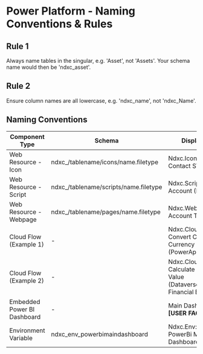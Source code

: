 # Power Platform - Naming Conventions & Rules

## Rule 1

Always name tables in the singular, e.g. 'Asset', not 'Assets'. Your schema name would then be 'ndxc_asset'.

## Rule 2

Ensure column names are all lowercase, e.g. 'ndxc_name', not 'ndxc_Name'.

## Naming Conventions

| Component Type              | Schema                                 | Display                                                             |
| --------------------------- | -------------------------------------- | ------------------------------------------------------------------- |
| Web Resource - Icon         | ndxc\_/tablename/icons/name.filetype   | Ndxc.Icon: Contact SVG                                              |
| Web Resource - Script       | ndxc\_/tablename/scripts/name.filetype | Ndxc.Script: Account (Main)                                         |
| Web Resource - Webpage      | ndxc\_/tablename/pages/name.filetype   | Ndxc.WebPage: Account Tooltip                                       |
| Cloud Flow (Example 1)      | -                                      | Ndxc.CloudFlow: Convert Crypto Currency (PowerApps V2)              |
| Cloud Flow (Example 2)      | -                                      | Ndxc.CloudFlow: Calculate Crypto Value (Dataverse: Financial Entry) |
| Embedded Power BI Dashboard | -                                      | Main Dashboard **[USER FACING]**                                    |
| Environment Variable        | ndxc_env_powerbimaindashboard          | Ndxc.Env: PowerBi Main Dashboard                                    |
